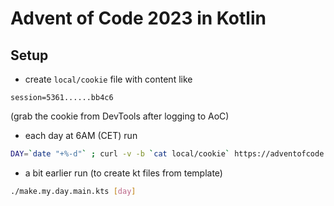 # Advent of Code 2023 in Kotlin

## Setup

- create `local/cookie` file with content like
```properties
session=5361......bb4c6
```
(grab the cookie from DevTools after logging to AoC)

- each day at 6AM (CET) run
```bash
DAY=`date "+%-d"` ; curl -v -b `cat local/cookie` https://adventofcode.com/2023/day/${DAY}/input -o local/day${DAY}_input.txt
```
- a bit earlier run (to create kt files from template)
```bash
./make.my.day.main.kts [day]
```
